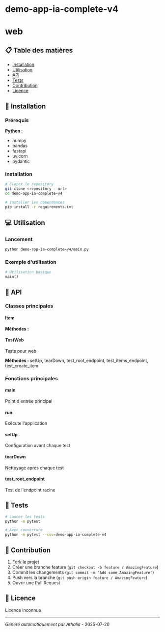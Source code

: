 # demo-app-ia-complete-v4

# web

## 📋 Table des matières

- [Installation](#installation)
- [Utilisation](#utilisation)
- [API](#api)
- [Tests](#tests)
- [Contribution](#contribution)
- [Licence](#licence)

## 🚀 Installation

### Prérequis
**Python :**
- numpy
- pandas
- fastapi
- uvicorn
- pydantic

### Installation

```bash
# Cloner le repository
git clone <repository - url>
cd demo-app-ia-complete-v4

# Installer les dépendances
pip install -r requirements.txt
```

## 💻 Utilisation
### Lancement

```bash
python demo-app-ia-complete-v4/main.py
```

### Exemple d'utilisation

```python
# Utilisation basique
main()
```

## 🔧 API
### Classes principales

#### Item

**Méthodes :** 

#### TestWeb

Tests pour web

**Méthodes :** setUp, tearDown, test_root_endpoint, test_items_endpoint, test_create_item

### Fonctions principales

#### main

Point d'entrée principal

#### run

Exécute l'application

#### setUp

Configuration avant chaque test

#### tearDown

Nettoyage après chaque test

#### test_root_endpoint

Test de l'endpoint racine

## 🧪 Tests

```bash
# Lancer les tests
python -m pytest

# Avec couverture
python -m pytest --cov=demo-app-ia-complete-v4
```

## 🤝 Contribution

1. Fork le projet
2. Créer une branche feature (`git checkout -b feature / AmazingFeature`)
3. Commit les changements (`git commit -m 'Add some AmazingFeature'`)
4. Push vers la branche (`git push origin feature / AmazingFeature`)
5. Ouvrir une Pull Request

## 📄 Licence

Licence inconnue

---
*Généré automatiquement par Athalia* - 2025-07-20
